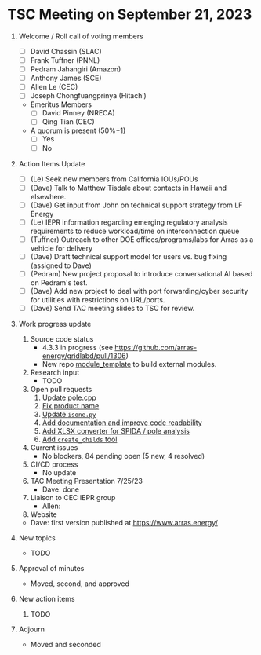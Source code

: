 # TSC Meeting on September 21, 2023

1. Welcome / Roll call of voting members
   - [ ] David Chassin (SLAC)
   - [ ] Frank Tuffner (PNNL)
   - [ ] Pedram Jahangiri (Amazon)
   - [ ] Anthony James (SCE)
   - [ ] Allen Le (CEC)
   - [ ] Joseph Chongfuangprinya (Hitachi)
   
   * Emeritus Members
     - [ ] David Pinney (NRECA)
     - [ ] Qing Tian (CEC)
    
   * A quorum is present (50%+1)
     - [ ] Yes
     - [ ] No
    
2. Action Items Update
   - [ ] (Le) Seek new members from California IOUs/POUs
   - [ ] (Dave) Talk to Matthew Tisdale about contacts in Hawaii and elsewhere.
   - [ ] (Dave) Get input from John on technical support strategy from LF Energy
   - [ ] (Le) IEPR information regarding emerging regulatory analysis requirements to reduce workload/time on interconnection queue
   - [ ] (Tuffner) Outreach to other DOE offices/programs/labs for Arras as a vehicle for delivery
   - [ ] (Dave) Draft technical support model for users vs. bug fixing (assigned to Dave)
   - [ ] (Pedram) New project proposal to introduce conversational AI based on Pedram's test.
   - [ ] (Dave) Add new project to deal with port forwarding/cyber security for utilities with restrictions on URL/ports.
   - [ ] (Dave) Send TAC meeting slides to TSC for review.

3. Work progress update
   1. Source code status
      - 4.3.3 in progress (see https://github.com/arras-energy/gridlabd/pull/1306)
      - New repo [module_template](https://github.com/arras-energy/module_template) to build external modules.
   2. Research input
      - TODO
   3. Open pull requests
        1. [Update pole.cpp](https://github.com/arras-energy/gridlabd/pull/1324)
        2. [Fix product name](https://github.com/arras-energy/gridlabd/pull/1325)
        3. [Update `isone.py`](https://github.com/arras-energy/gridlabd/pull/1329)
        4. [Add documentation and improve code readability](https://github.com/arras-energy/gridlabd/pull/1330)
        5. [Add XLSX converter for SPIDA / pole analysis](https://github.com/arras-energy/gridlabd/pull/1331)
        6. [Add `create_childs` tool](https://github.com/arras-energy/gridlabd/pull/1335)
   4. Current issues
      - No blockers, 84 pending open (5 new, 4 resolved)
   5. CI/CD process
      - No update
   6. TAC Meeting Presentation 7/25/23
      - Dave: done
   8. Liaison to CEC IEPR group
      - Allen:
   10. Website
      - Dave: first version published at https://www.arras.energy/ 

4. New topics 
   - TODO

5. Approval of minutes
   - Moved, second, and approved

6. New action items 
   1. TODO

7. Adjourn
   - Moved and seconded
